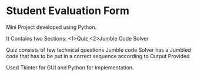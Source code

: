 # Student Evaluation Form
Mini Project developed using Python.


It Contains two Sections:
  <1>Quiz
  <2>Jumble Code Solver
  
Quiz consists of few technical questions
Jumble code Solver has a Jumbled code that has to be put in a correct sequence according to Output Provided

Used Tkinter for GUI and Python for Implementation.
